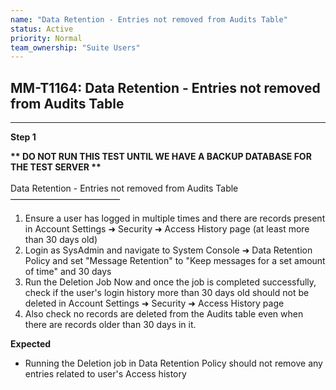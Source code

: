 ```yaml
---
name: "Data Retention - Entries not removed from Audits Table"
status: Active
priority: Normal
team_ownership: "Suite Users"
---
```


## MM-T1164: Data Retention - Entries not removed from Audits Table

---

**Step 1**

**\*\* DO NOT RUN THIS TEST UNTIL WE HAVE A BACKUP DATABASE FOR THE TEST SERVER \*\***\
\
Data Retention - Entries not removed from Audits Table\
–––––––––––––––––––––––––

1. Ensure a user has logged in multiple times and there are records present in Account Settings ➜ Security ➜ Access History page (at least more than 30 days old)
2. Login as SysAdmin and navigate to System Console ➜ Data Retention Policy and set "Message Retention" to "Keep messages for a set amount of time" and 30 days
3. Run the Deletion Job Now and once the job is completed successfully, check if the user's login history more than 30 days old should not be deleted in Account Settings ➜ Security ➜ Access History page
4. Also check no records are deleted from the Audits table even when there are records older than 30 days in it.

**Expected**

- Running the Deletion job in Data Retention Policy should not remove any entries related to user's Access history

